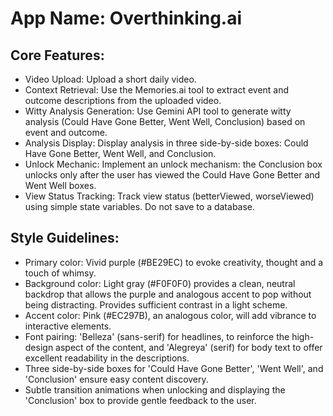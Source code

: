 # **App Name**: Overthinking.ai

## Core Features:

- Video Upload: Upload a short daily video.
- Context Retrieval: Use the Memories.ai tool to extract event and outcome descriptions from the uploaded video.
- Witty Analysis Generation: Use Gemini API tool to generate witty analysis (Could Have Gone Better, Went Well, Conclusion) based on event and outcome.
- Analysis Display: Display analysis in three side-by-side boxes: Could Have Gone Better, Went Well, and Conclusion.
- Unlock Mechanic: Implement an unlock mechanism: the Conclusion box unlocks only after the user has viewed the Could Have Gone Better and Went Well boxes.
- View Status Tracking: Track view status (betterViewed, worseViewed) using simple state variables. Do not save to a database.

## Style Guidelines:

- Primary color: Vivid purple (#BE29EC) to evoke creativity, thought and a touch of whimsy.
- Background color: Light gray (#F0F0F0) provides a clean, neutral backdrop that allows the purple and analogous accent to pop without being distracting. Provides sufficient contrast in a light scheme.
- Accent color: Pink (#EC297B), an analogous color, will add vibrance to interactive elements.
- Font pairing: 'Belleza' (sans-serif) for headlines, to reinforce the high-design aspect of the content, and 'Alegreya' (serif) for body text to offer excellent readability in the descriptions.
- Three side-by-side boxes for 'Could Have Gone Better', 'Went Well', and 'Conclusion' ensure easy content discovery.
- Subtle transition animations when unlocking and displaying the 'Conclusion' box to provide gentle feedback to the user.